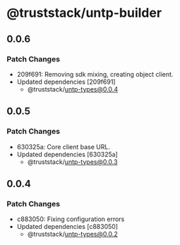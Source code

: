 # @truststack/untp-builder

## 0.0.6

### Patch Changes

- 209f691: Removing sdk mixing, creating object client.
- Updated dependencies [209f691]
  - @truststack/untp-types@0.0.4

## 0.0.5

### Patch Changes

- 630325a: Core client base URL.
- Updated dependencies [630325a]
  - @truststack/untp-types@0.0.3

## 0.0.4

### Patch Changes

- c883050: Fixing configuration errors
- Updated dependencies [c883050]
  - @truststack/untp-types@0.0.2
